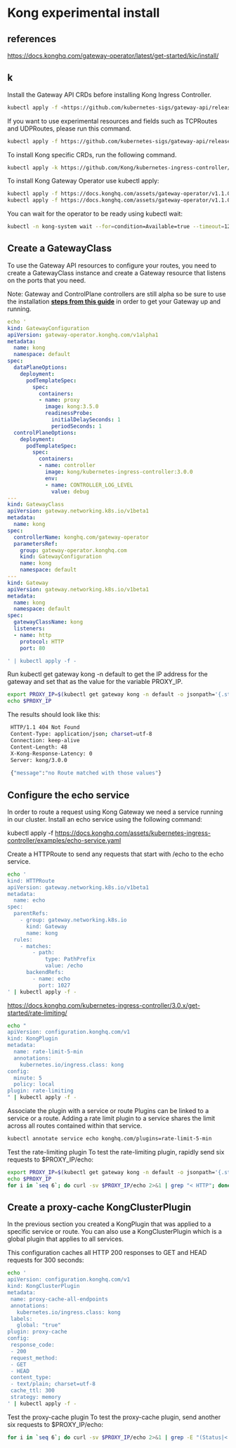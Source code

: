 # Kong experimental install

## references

<https://docs.konghq.com/gateway-operator/latest/get-started/kic/install/>

## k

Install the Gateway API CRDs before installing Kong Ingress Controller.

```bash
kubectl apply -f <https://github.com/kubernetes-sigs/gateway-api/releases/download/v1.0.0/standard-install.yaml>
```

If you want to use experimental resources and fields such as TCPRoutes and UDPRoutes, please run this command.

```bash
kubectl apply -f https://github.com/kubernetes-sigs/gateway-api/releases/download/v1.0.0/experimental-install.yaml

```

To install Kong specific CRDs, run the following command.

```bash
kubectl apply -k https://github.com/Kong/kubernetes-ingress-controller/config/crd

```

To install Kong Gateway Operator use kubectl apply:

```bash
kubectl apply -f https://docs.konghq.com/assets/gateway-operator/v1.1.0/crds.yaml --server-side
kubectl apply -f https://docs.konghq.com/assets/gateway-operator/v1.1.0/all_controllers.yaml

```

You can wait for the operator to be ready using kubectl wait:

```bash
kubectl -n kong-system wait --for=condition=Available=true --timeout=120s deployment/gateway-operator-controller-manager

```

## Create a GatewayClass

To use the Gateway API resources to configure your routes, you need to create a GatewayClass instance and create a Gateway resource that listens on the ports that you need.

Note: Gateway and ControlPlane controllers are still alpha so be sure to use the installation **[steps from this guide](https://docs.konghq.com/gateway-operator/1.1.x/get-started/kic/install/)** in order to get your Gateway up and running.

```yaml
echo '
kind: GatewayConfiguration
apiVersion: gateway-operator.konghq.com/v1alpha1
metadata:
  name: kong
  namespace: default
spec:
  dataPlaneOptions:
    deployment:
      podTemplateSpec:
        spec:
          containers:
          - name: proxy
            image: kong:3.5.0
            readinessProbe:
              initialDelaySeconds: 1
              periodSeconds: 1
  controlPlaneOptions:
    deployment:
      podTemplateSpec:
        spec:
          containers:
          - name: controller
            image: kong/kubernetes-ingress-controller:3.0.0
            env:
            - name: CONTROLLER_LOG_LEVEL
              value: debug
---
kind: GatewayClass
apiVersion: gateway.networking.k8s.io/v1beta1
metadata:
  name: kong
spec:
  controllerName: konghq.com/gateway-operator
  parametersRef:
    group: gateway-operator.konghq.com
    kind: GatewayConfiguration
    name: kong
    namespace: default
---
kind: Gateway
apiVersion: gateway.networking.k8s.io/v1beta1
metadata:
  name: kong
  namespace: default
spec:
  gatewayClassName: kong
  listeners:
  - name: http
    protocol: HTTP
    port: 80

' | kubectl apply -f -
```

Run kubectl get gateway kong -n default to get the IP address for the gateway and set that as the value for the variable PROXY_IP.

```bash
export PROXY_IP=$(kubectl get gateway kong -n default -o jsonpath='{.status.addresses[0].value}')
echo $PROXY_IP
```

The results should look like this:

```bash
 HTTP/1.1 404 Not Found
 Content-Type: application/json; charset=utf-8
 Connection: keep-alive
 Content-Length: 48
 X-Kong-Response-Latency: 0
 Server: kong/3.0.0
  
 {"message":"no Route matched with those values"}
```

## Configure the echo service

In order to route a request using Kong Gateway we need a service running in our cluster. Install an echo service using the following command:

 kubectl apply -f <https://docs.konghq.com/assets/kubernetes-ingress-controller/examples/echo-service.yaml>

Create a HTTPRoute to send any requests that start with /echo to the echo service.

```bash
echo '
kind: HTTPRoute
apiVersion: gateway.networking.k8s.io/v1beta1
metadata:
  name: echo
spec:
  parentRefs:
    - group: gateway.networking.k8s.io
      kind: Gateway
      name: kong
  rules:
    - matches:
        - path:
            type: PathPrefix
            value: /echo
      backendRefs:
        - name: echo
          port: 1027
' | kubectl apply -f -

```

<https://docs.konghq.com/kubernetes-ingress-controller/3.0.x/get-started/rate-limiting/>

```bash
echo "
apiVersion: configuration.konghq.com/v1
kind: KongPlugin
metadata:
  name: rate-limit-5-min
  annotations:
    kubernetes.io/ingress.class: kong
config:
  minute: 5
  policy: local
plugin: rate-limiting
" | kubectl apply -f -
```

Associate the plugin with a service or route
Plugins can be linked to a service or a route. Adding a rate limit plugin to a service shares the limit across all routes contained within that service.

```bash
kubectl annotate service echo konghq.com/plugins=rate-limit-5-min
```

Test the rate-limiting plugin
To test the rate-limiting plugin, rapidly send six requests to $PROXY_IP/echo:

```bash
export PROXY_IP=$(kubectl get gateway kong -n default -o jsonpath='{.status.addresses[0].value}')
echo $PROXY_IP
for i in `seq 6`; do curl -sv $PROXY_IP/echo 2>&1 | grep "< HTTP"; done

```

## Create a proxy-cache KongClusterPlugin

In the previous section you created a KongPlugin that was applied to a specific service or route. You can also use a KongClusterPlugin which is a global plugin that applies to all services.

This configuration caches all HTTP 200 responses to GET and HEAD requests for 300 seconds:

```bash
echo '
apiVersion: configuration.konghq.com/v1
kind: KongClusterPlugin
metadata:
 name: proxy-cache-all-endpoints
 annotations:
   kubernetes.io/ingress.class: kong
 labels:
   global: "true"
plugin: proxy-cache
config:
 response_code:
 - 200
 request_method:
 - GET
 - HEAD
 content_type:
 - text/plain; charset=utf-8
 cache_ttl: 300
 strategy: memory
' | kubectl apply -f -

```

Test the proxy-cache plugin
To test the proxy-cache plugin, send another six requests to $PROXY_IP/echo:

```bash
for i in `seq 6`; do curl -sv $PROXY_IP/echo 2>&1 | grep -E "(Status|< HTTP)"; done
```
